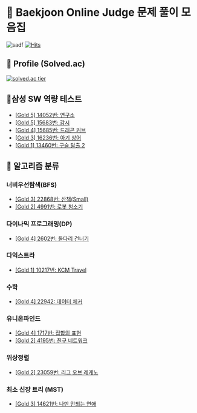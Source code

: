 # :book: Baekjoon Online Judge 문제 풀이 모음집
![sadf](https://img.shields.io/github/languages/top/blucky8649/Baekjoon_Online_Judge)
[![Hits](https://hits.seeyoufarm.com/api/count/incr/badge.svg?url=https://github.com/blucky8649/Baekjoon_Online_Judge&count_bg=%23FF6565&title_bg=%23555555&icon=&icon_color=%23000000&title=hits&edge_flat=false)](https://hits.seeyoufarm.com)
## :boy: Profile (Solved.ac)
[![solved.ac tier](http://mazassumnida.wtf/api/generate_badge?boj=blucky8649)](https://solved.ac/blucky8649)
## 📓삼성 SW 역량 테스트
* [[Gold 5] 14052번: 연구소](https://github.com/blucky8649/Baekjoon_Online_Judge/tree/master/src/main/kotlin/%EC%82%BC%EC%84%B1SW%EC%97%AD%EB%9F%89%ED%85%8C%EC%8A%A4%ED%8A%B8/14052%EB%B2%88_%EC%97%B0%EA%B5%AC%EC%86%8C)
* [[Gold 5] 15683번: 감시](https://github.com/blucky8649/Baekjoon_Online_Judge/tree/master/src/main/kotlin/%EC%82%BC%EC%84%B1SW%EC%97%AD%EB%9F%89%ED%85%8C%EC%8A%A4%ED%8A%B8/15683%EB%B2%88_%EA%B0%90%EC%8B%9C)
* [[Gold 4] 15685번: 드래곤 커브](https://github.com/blucky8649/Baekjoon_Online_Judge/tree/master/src/main/kotlin/%EC%82%BC%EC%84%B1SW%EC%97%AD%EB%9F%89%ED%85%8C%EC%8A%A4%ED%8A%B8/15685%EB%B2%88_%EB%93%9C%EB%9E%98%EA%B3%A4_%EC%BB%A4%EB%B8%8C)
* [[Gold 3] 16236번: 아기 상어](https://github.com/blucky8649/Baekjoon_Online_Judge/tree/master/src/main/kotlin/%EC%82%BC%EC%84%B1SW%EC%97%AD%EB%9F%89%ED%85%8C%EC%8A%A4%ED%8A%B8/16236%EB%B2%88_%EC%95%84%EA%B8%B0%EC%83%81%EC%96%B4)
* [[Gold 1] 13460번: 구슬 탈출 2](https://github.com/blucky8649/Baekjoon_Online_Judge/tree/master/src/main/kotlin/%EC%82%BC%EC%84%B1SW%EC%97%AD%EB%9F%89%ED%85%8C%EC%8A%A4%ED%8A%B8/13460%EB%B2%88_%EA%B5%AC%EC%8A%AC%ED%83%88%EC%B6%9C2)
## :pencil: 알고리즘 분류
### 너비우선탐색(BFS)
* [[Gold 3] 22868번: 산책(Small)](https://github.com/blucky8649/Baekjoon_Online_Judge/tree/master/src/main/kotlin/%EB%84%88%EB%B9%84%EC%9A%B0%EC%84%A0%ED%83%90%EC%83%89(BFS)/22868%EB%B2%88_%EC%82%B0%EC%B1%85(Small))
* [[Gold 2] 4991번: 로봇 청소기](https://github.com/blucky8649/Baekjoon_Online_Judge/tree/master/src/main/kotlin/%EB%84%88%EB%B9%84%EC%9A%B0%EC%84%A0%ED%83%90%EC%83%89(BFS)/4991%EB%B2%88_%EB%A1%9C%EB%B4%87%EC%B2%AD%EC%86%8C%EA%B8%B0)
### 다이나믹 프로그래밍(DP)
* [[Gold 4] 2602번: 돌다리 건너기](https://github.com/blucky8649/Baekjoon_Online_Judge/tree/master/src/main/kotlin/%EB%8B%A4%EC%9D%B4%EB%82%98%EB%AF%B9%ED%94%84%EB%A1%9C%EA%B7%B8%EB%9E%98%EB%B0%8D(DP)/2602%EB%B2%88_%EB%8F%8C%EB%8B%A4%EB%A6%AC_%EA%B1%B4%EB%84%88%EA%B8%B0)
### 다익스트라
* [[Gold 1] 10217번: KCM Travel](https://github.com/blucky8649/Baekjoon_Online_Judge/tree/master/src/main/kotlin/%EB%8B%A4%EC%9D%B5%EC%8A%A4%ED%8A%B8%EB%9D%BC/10217%EB%B2%88_KCM%20Travel)
### 수학
* [[Gold 4] 22942: 데이터 체커](https://github.com/blucky8649/Baekjoon_Online_Judge/tree/master/src/main/kotlin/%EC%88%98%ED%95%99/22942%EB%B2%88_%EB%8D%B0%EC%9D%B4%ED%84%B0_%EC%B2%B4%EC%BB%A4)

### 유니온파인드
* [[Gold 4] 1717번: 집합의 표현](https://github.com/blucky8649/Baekjoon_Online_Judge/tree/master/src/main/kotlin/%EC%9C%A0%EB%8B%88%EC%98%A8%ED%8C%8C%EC%9D%B8%EB%93%9C/1717%EB%B2%88_%EC%A7%91%ED%95%A9%EC%9D%98_%ED%91%9C%ED%98%84)
* [[Gold 2] 4195번: 친구 네트워크](https://github.com/blucky8649/Baekjoon_Online_Judge/tree/master/src/main/kotlin/%EC%9C%A0%EB%8B%88%EC%98%A8%ED%8C%8C%EC%9D%B8%EB%93%9C/4195%EB%B2%88_%EC%B9%9C%EA%B5%AC_%EB%84%A4%ED%8A%B8%EC%9B%8C%ED%81%AC)

### 위상정렬
* [[Gold 2] 23059번: 리그 오브 레게노](https://github.com/blucky8649/Baekjoon_Online_Judge/tree/master/src/main/kotlin/%EC%9C%84%EC%83%81%EC%A0%95%EB%A0%AC/23059%EB%B2%88_%EB%A6%AC%EA%B7%B8%EC%98%A4%EB%B8%8C%EB%A0%88%EA%B2%8C%EB%85%B8)

### 최소 신장 트리 (MST)
* [[Gold 3] 14621번: 나만 안되는 연애](https://github.com/blucky8649/Baekjoon_Online_Judge/tree/master/src/main/kotlin/%EC%B5%9C%EC%86%8C%EC%8A%A4%ED%8C%A8%EB%8B%9D%ED%8A%B8%EB%A6%AC/14621%EB%B2%88_%EB%82%98%EB%A7%8C_%EC%95%88%EB%90%98%EB%8A%94_%EC%97%B0%EC%95%A0)
